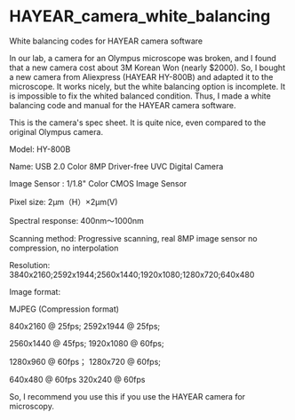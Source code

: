 # HAYEAR_camera_white_balancing
White balancing codes for HAYEAR camera software

In our lab, a camera for an Olympus microscope was broken, and I found that a new camera cost about 3M Korean Won (nearly $2000).
So, I bought a new camera from Aliexpress (HAYEAR HY-800B) and adapted it to the microscope. It works nicely, but the white balancing option is incomplete. It is impossible to fix the whited balanced condition.
Thus, I made a white balancing code and manual for the HAYEAR camera software.

This is the camera's spec sheet. It is quite nice, even compared to the original Olympus camera.

Model: HY-800B

Name: USB 2.0 Color 8MP Driver-free UVC Digital Camera

Image Sensor : 1/1.8" Color CMOS Image Sensor

Pixel size: 2μm（H）×2μm(V)

Spectral response: 400nm～1000nm

Scanning method: Progressive scanning, real 8MP image sensor no compression, no interpolation

Resolution: 3840x2160;2592x1944;2560x1440;1920x1080;1280x720;640x480

Image format:

MJPEG (Compression format)

840x2160 @ 25fps; 2592x1944 @ 25fps;

2560x1440 @ 45fps; 1920x1080 @ 60fps;

1280x960 @ 60fps； 1280x720 @ 60fps;

640x480 @ 60fps 320x240 @ 60fps

So, I recommend you use this if you use the HAYEAR camera for microscopy.
